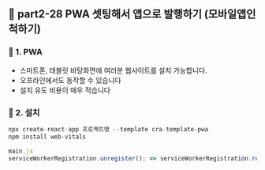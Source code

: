## 📝 part2-28 PWA 셋팅해서 앱으로 발행하기 (모바일앱인척하기)

### 🔹 1. PWA

- 스마트폰, 태블릿 바탕화면에 여러분 웹사이트를 설치 가능합니다.
- 오프라인에서도 동작할 수 있습니다
- 설치 유도 비용이 매우 적습니다

### 🔹 2. 설치

```jsx
npx create-react-app 프로젝트명 --template cra-template-pwa
npm install web-vitals

main.js
serviceWorkerRegistration.unregister(); => serviceWorkerRegistration.register();
```
